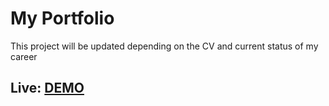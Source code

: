 # My Portfolio

This project will be updated depending on the CV and current status of my career

## Live: [DEMO](https://portfolio-patrick022.vercel.app/)

